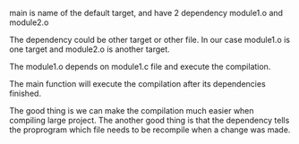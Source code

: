 main is name of the default target, and have 2 dependency module1.o and module2.o

The dependency could be other target or other file.
In our case module1.o is one target and module2.o is another target.

The module1.o depends on module1.c file and execute the compilation.

The main function will execute the compilation after its dependencies finished.

The good thing is we can make the compilation much easier when compiling large project.
The another good thing is that the dependency tells the proprogram which file needs to be recompile when a change was made.
